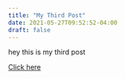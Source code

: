```yaml
---
title: "My Third Post"
date: 2021-05-27T09:52:52-04:00
draft: false
---
```



hey this is my third post 

[Click here](https://lazydevstories.com/)

